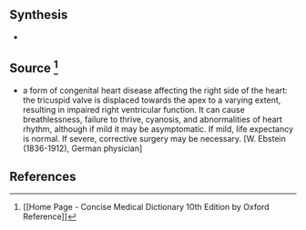 ## Synthesis
- 
## Source [^1]
- a form of congenital heart disease affecting the right side of the heart: the tricuspid valve is displaced towards the apex to a varying extent, resulting in impaired right ventricular function. It can cause breathlessness, failure to thrive, cyanosis, and abnormalities of heart rhythm, although if mild it may be asymptomatic. If mild, life expectancy is normal. If severe, corrective surgery may be necessary. \[W. Ebstein (1836-1912), German physician]
## References

[^1]: [[Home Page - Concise Medical Dictionary 10th Edition by Oxford Reference]]